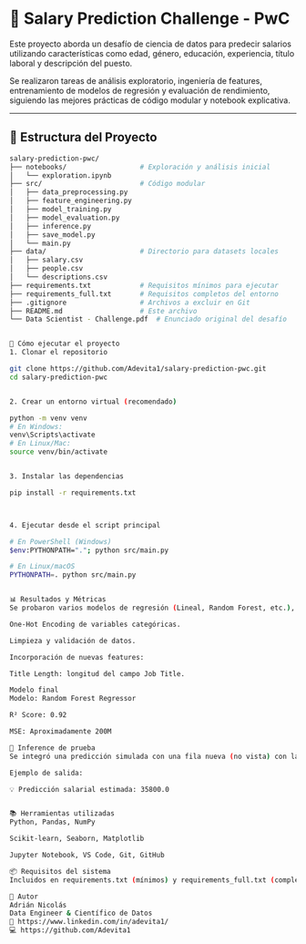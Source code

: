 # 💼 Salary Prediction Challenge - PwC

Este proyecto aborda un desafío de ciencia de datos para predecir salarios utilizando características como edad, género, educación, experiencia, título laboral y descripción del puesto.

Se realizaron tareas de análisis exploratorio, ingeniería de features, entrenamiento de modelos de regresión y evaluación de rendimiento, siguiendo las mejores prácticas de código modular y notebook explicativa.

---

## 📁 Estructura del Proyecto

```bash
salary-prediction-pwc/
├── notebooks/                  # Exploración y análisis inicial
│   └── exploration.ipynb
├── src/                        # Código modular
│   ├── data_preprocessing.py
│   ├── feature_engineering.py
│   ├── model_training.py
│   ├── model_evaluation.py
│   ├── inference.py
│   ├── save_model.py
│   └── main.py
├── data/                       # Directorio para datasets locales
│   ├── salary.csv
│   ├── people.csv
│   └── descriptions.csv
├── requirements.txt            # Requisitos mínimos para ejecutar
├── requirements_full.txt       # Requisitos completos del entorno
├── .gitignore                  # Archivos a excluir en Git
├── README.md                   # Este archivo
└── Data Scientist - Challenge.pdf  # Enunciado original del desafío


🚀 Cómo ejecutar el proyecto
1. Clonar el repositorio

git clone https://github.com/Adevita1/salary-prediction-pwc.git
cd salary-prediction-pwc


2. Crear un entorno virtual (recomendado)

python -m venv venv
# En Windows:
venv\Scripts\activate
# En Linux/Mac:
source venv/bin/activate


3. Instalar las dependencias

pip install -r requirements.txt



4. Ejecutar desde el script principal

# En PowerShell (Windows)
$env:PYTHONPATH="."; python src/main.py

# En Linux/macOS
PYTHONPATH=. python src/main.py


📊 Resultados y Métricas
Se probaron varios modelos de regresión (Lineal, Random Forest, etc.), y se aplicó:

One-Hot Encoding de variables categóricas.

Limpieza y validación de datos.

Incorporación de nuevas features:

Title Length: longitud del campo Job Title.

Modelo final
Modelo: Random Forest Regressor

R² Score: 0.92

MSE: Aproximadamente 200M

🧠 Inference de prueba
Se integró una predicción simulada con una fila nueva (no vista) con las mismas transformaciones aplicadas durante el entrenamiento, asegurando compatibilidad de columnas y estructura.

Ejemplo de salida:

💡 Predicción salarial estimada: 35800.0


📚 Herramientas utilizadas
Python, Pandas, NumPy

Scikit-learn, Seaborn, Matplotlib

Jupyter Notebook, VS Code, Git, GitHub

📦 Requisitos del sistema
Incluidos en requirements.txt (mínimos) y requirements_full.txt (completo del entorno local de desarrollo).

👤 Autor
Adrián Nicolás
Data Engineer & Científico de Datos
🔗 https://www.linkedin.com/in/adevita1/
💻 https://github.com/Adevita1